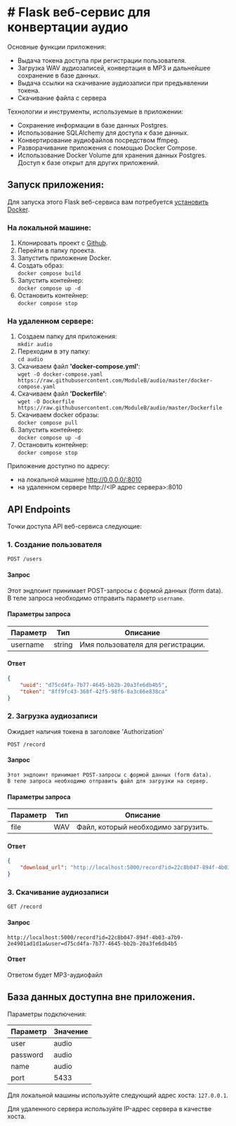 
# # Flask веб-сервис для конвертации аудио

Основные функции приложения:
- Выдача токена доступа при регистрации пользователя.
- Загрузка WAV аудиозаписей, конвертация в MP3 и дальнейшее сохранение в базе данных.
- Выдача ссылки на скачивание аудиозаписи при предъявлении токена.
- Скачивание файла с сервера

Технологии и инструменты, используемые в приложении:
- Сохранение информации в базе данных Postgres.
- Использование SQLAlchemy для доступа к базе данных.
- Конвертирование аудиофайлов посредством ffmpeg. 
- Разворачивание приложения с помощью Docker Compose.
- Использование Docker Volume для хранения данных Postgres. Доступ к базе открыт для других приложений.


## Запуск приложения:
Для запуска этого Flask веб-сервиса вам потребуется [установить Docker](https://www.docker.com/).

### На локальной машине:

1. Клонировать проект с [Github](https://github.com/ModuleB/audio).
2. Перейти в папку проекта.
3. Запустить приложение Docker.
4. Создать образ:  
`docker compose build`
5. Запустить контейнер:  
`docker compose up -d`
6. Остановить контейнер:  
`docker compose stop`

### На удаленном сервере:
1. Создаем папку для приложения:  
`mkdir audio`
2. Переходим в эту папку:  
`cd audio`
3. Скачиваем файл **'docker-compose.yml'**:   
`wget -O docker-compose.yaml https://raw.githubusercontent.com/ModuleB/audio/master/docker-compose.yaml`
4. Скачиваем файл **'Dockerfile'**:   
`wget -O Dockerfile https://raw.githubusercontent.com/ModuleB/audio/master/Dockerfile`
5. Скачиваем docker образы:  
`docker compose pull`
6. Запустить контейнер:  
`docker compose up -d`
7. Остановить контейнер:  
`docker compose stop`


Приложение доступно по адресу:
- на локальной машине http://0.0.0.0/:8010
- на удаленном сервере http://<IP адрес сервера>:8010


## API Endpoints

Точки доступа API веб-сервиса следующие:

### 1. Создание пользователя

```
POST /users
```

#### Запрос

Этот эндпоинт принимает POST-запросы с формой данных (form data).  
В теле запроса необходимо отправить параметр `username`.

#### Параметры запроса

| Параметр | Тип     | Описание                           |
| -------- | ------- |------------------------------------|
| username | string  | Имя пользователя для регистрации.  |

#### Ответ

```json
{
    "uuid": "d75cd4fa-7b77-4645-bb2b-20a3fe6db4b5",
    "token": "8ff9fc43-368f-42f5-98f6-8a3c66e838ca"
}
```
  
  

### 2. Загрузка аудиозаписи
Ожидает наличия токена в заголовке 'Authorization'
```
POST /record
```

#### Запрос

```
Этот эндпоинт принимает POST-запросы с формой данных (form data).  
В теле запроса необходимо отправить файл для загрузки на сервер.
```

#### Параметры запроса

| Параметр | Тип | Описание                            |
| -------- |-----| ----------------------------------- |
| file     | WAV | Файл, который необходимо загрузить. |

#### Ответ

```json
{
    "download_url": "http://localhost:5000/record?id=22c8b047-894f-4b03-a7b9-2e4901ad1d1a&user=d75cd4fa-7b77-4645-bb2b-20a3fe6db4b5"
}
```



### 3. Скачивание аудиозаписи

```
GET /record
```

#### Запрос

`http://localhost:5000/record?id=22c8b047-894f-4b03-a7b9-2e4901ad1d1a&user=d75cd4fa-7b77-4645-bb2b-20a3fe6db4b5`

#### Ответ

Ответом будет MP3-аудиофайл


## База данных доступна вне приложения. 
Параметры подключения:

| Параметр  | Значение       |
| --------- | -------------- |
| user      | audio          |
| password  | audio          |
| name      | audio          |
| port      | 5433           |

Для локальной машины используйте следующий адрес хоста: `127.0.0.1`.

Для удаленного сервера используйте IP-адрес сервера в качестве хоста.

